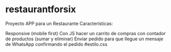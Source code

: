 # restaurantforsix

Proyecto APP para un Restaurante Características:

Responsive (mobile first)
Con JS hacer un carrito de compras con contador de productos (sumar y eliminar)
Enviar pedido para que llegue un mensaje de WhatsApp confirmando el pedido #estilo.css

